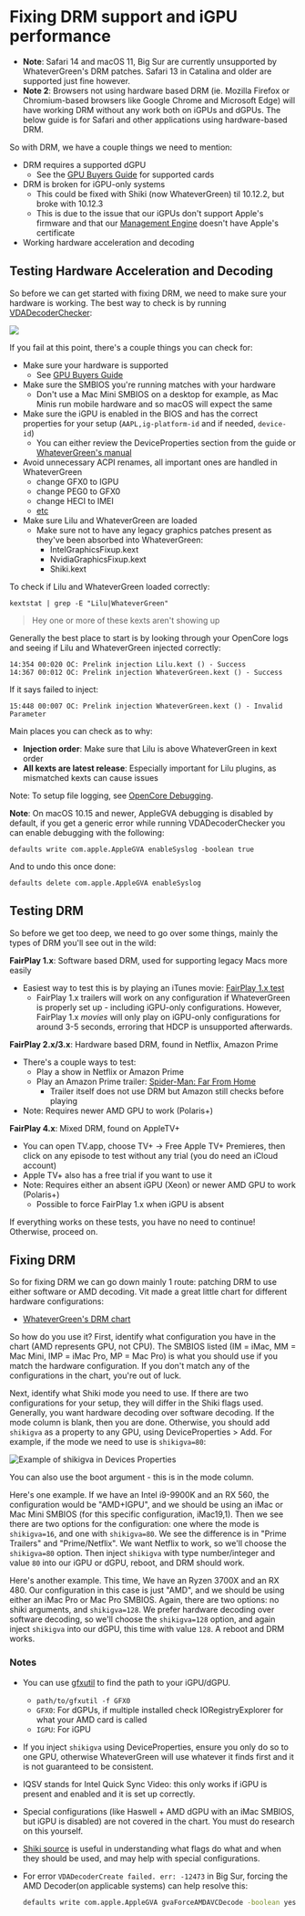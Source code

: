 # Fixing DRM support and iGPU performance

* **Note**: Safari 14 and macOS 11, Big Sur are currently unsupported by WhateverGreen's DRM patches. Safari 13 in Catalina and older are supported just fine however.
* **Note 2**: Browsers not using hardware based DRM (ie. Mozilla Firefox or Chromium-based browsers like Google Chrome and Microsoft Edge) will have working DRM without any work both on iGPUs and dGPUs. The below guide is for Safari and other applications using hardware-based DRM.

So with DRM, we have a couple things we need to mention:

* DRM requires a supported dGPU
  * See the [GPU Buyers Guide](https://dortania.github.io/GPU-Buyers-Guide/) for supported cards
* DRM is broken for iGPU-only systems
  * This could be fixed with Shiki (now WhateverGreen) til 10.12.2, but broke with 10.12.3
  * This is due to the issue that our iGPUs don't support Apple's firmware and that our [Management Engine](https://en.wikipedia.org/wiki/Intel_Management_Engine) doesn't have Apple's certificate
* Working hardware acceleration and decoding

## Testing Hardware Acceleration and Decoding

So before we can get started with fixing DRM, we need to make sure your hardware is working. The best way to check is by running [VDADecoderChecker](https://i.applelife.ru/2019/05/451893_10.12_VDADecoderChecker.zip):

![](../images/post-install/drm-md/vda.png)

If you fail at this point, there's a couple things you can check for:

* Make sure your hardware is supported
  * See [GPU Buyers Guide](https://dortania.github.io/GPU-Buyers-Guide/)
* Make sure the SMBIOS you're running matches with your hardware
  * Don't use a Mac Mini SMBIOS on a desktop for example, as Mac Minis run mobile hardware and so macOS will expect the same
* Make sure the iGPU is enabled in the BIOS and has the correct properties for your setup (`AAPL,ig-platform-id` and if needed, `device-id`)
  * You can either review the DeviceProperties section from the guide or [WhateverGreen's manual](https://github.com/acidanthera/WhateverGreen/blob/master/Manual/FAQ.IntelHD.en.md)
* Avoid unnecessary ACPI renames, all important ones are handled in WhateverGreen
  * change GFX0 to IGPU
  * change PEG0 to GFX0
  * change HECI to IMEI
  * [etc](/extras/clover/config.md)
* Make sure Lilu and WhateverGreen are loaded
  * Make sure not to have any legacy graphics patches present as they've been absorbed into WhateverGreen:
    * IntelGraphicsFixup.kext
    * NvidiaGraphicsFixup.kext
    * Shiki.kext

To check if Lilu and WhateverGreen loaded correctly:

```
kextstat | grep -E "Lilu|WhateverGreen"
```

> Hey one or more of these kexts aren't showing up

Generally the best place to start is by looking through your OpenCore logs and seeing if Lilu and WhateverGreen injected correctly:

```
14:354 00:020 OC: Prelink injection Lilu.kext () - Success
14:367 00:012 OC: Prelink injection WhateverGreen.kext () - Success
```

If it says failed to inject:

```
15:448 00:007 OC: Prelink injection WhateverGreen.kext () - Invalid Parameter
```

Main places you can check as to why:

* **Injection order**: Make sure that Lilu is above WhateverGreen in kext order
* **All kexts are latest release**: Especially important for Lilu plugins, as mismatched kexts can cause issues

Note: To setup file logging, see [OpenCore Debugging](https://dortania.github.io/OpenCore-Install-Guide/troubleshooting/debug.html).

**Note**: On macOS 10.15 and newer, AppleGVA debugging is disabled by default, if you get a generic error while running VDADecoderChecker you can enable debugging with the following:

```
defaults write com.apple.AppleGVA enableSyslog -boolean true
```

And to undo this once done:

```
defaults delete com.apple.AppleGVA enableSyslog
```

## Testing DRM

So before we get too deep, we need to go over some things, mainly the types of DRM you'll see out in the wild:

**FairPlay 1.x**: Software based DRM, used for supporting legacy Macs more easily

* Easiest way to test this is by playing an iTunes movie: [FairPlay 1.x test](https://drive.google.com/file/d/12pQ5FFpdHdGOVV6jvbqEq2wmkpMKxsOF/view)
  * FairPlay 1.x trailers will work on any configuration if WhateverGreen is properly set up - including iGPU-only configurations. However, FairPlay 1.x *movies* will only play on iGPU-only configurations for around 3-5 seconds, erroring that HDCP is unsupported afterwards.

**FairPlay 2.x/3.x**: Hardware based DRM, found in Netflix, Amazon Prime

* There's a couple ways to test:
  * Play a show in Netflix or Amazon Prime
  * Play an Amazon Prime trailer: [Spider-Man: Far From Home](https://www.amazon.com/Spider-Man-Far-Home-Tom-Holland/dp/B07TP6D1DP)
    * Trailer itself does not use DRM but Amazon still checks before playing
* Note: Requires newer AMD GPU to work (Polaris+)

**FairPlay 4.x**: Mixed DRM, found on AppleTV+

* You can open TV.app, choose TV+ -> Free Apple TV+ Premieres, then click on any episode to test without any trial (you do need an iCloud account)
* Apple TV+ also has a free trial if you want to use it
* Note: Requires either an absent iGPU (Xeon) or newer AMD GPU to work (Polaris+)
  * Possible to force FairPlay 1.x when iGPU is absent

If everything works on these tests, you have no need to continue! Otherwise, proceed on.

## Fixing DRM

So for fixing DRM we can go down mainly 1 route: patching DRM to use either software or AMD decoding. Vit made a great little chart for different hardware configurations:

* [WhateverGreen's DRM chart](https://github.com/acidanthera/WhateverGreen/blob/master/Manual/FAQ.Chart.md)

So how do you use it? First, identify what configuration you have in the chart (AMD represents GPU, not CPU). The SMBIOS listed (IM = iMac, MM = Mac Mini, IMP = iMac Pro, MP = Mac Pro) is what you should use if you match the hardware configuration. If you don't match any of the configurations in the chart, you're out of luck.

Next, identify what Shiki mode you need to use. If there are two configurations for your setup, they will differ in the Shiki flags used. Generally, you want hardware decoding over software decoding. If the mode column is blank, then you are done. Otherwise, you should add `shikigva` as a property to any GPU, using DeviceProperties > Add. For example, if the mode we need to use is `shikigva=80`:

![Example of shikigva in Devices Properties](../images/post-install/drm-md/dgpu-path.png)

You can also use the boot argument - this is in the mode column.

Here's one example. If we have an Intel i9-9900K and an RX 560, the configuration would be "AMD+IGPU", and we should be using an iMac or Mac Mini SMBIOS (for this specific configuration, iMac19,1). Then we see there are two options for the configuration: one where the mode is `shikigva=16`, and one with `shikigva=80`. We see the difference is in "Prime Trailers" and "Prime/Netflix". We want Netflix to work, so we'll choose the `shikigva=80` option. Then inject `shikigva` with type number/integer and value `80` into our iGPU or dGPU, reboot, and DRM should work.

Here's another example. This time, We have an Ryzen 3700X and an RX 480. Our configuration in this case is just "AMD", and we should be using either an iMac Pro or Mac Pro SMBIOS. Again, there are two options: no shiki arguments, and `shikigva=128`. We prefer hardware decoding over software decoding, so we'll choose the `shikigva=128` option, and again inject `shikigva` into our dGPU, this time with value `128`. A reboot and DRM works.

### Notes

* You can use [gfxutil](https://github.com/acidanthera/gfxutil/releases) to find the path to your iGPU/dGPU.
  * `path/to/gfxutil -f GFX0`
  * `GFX0`: For dGPUs, if multiple installed check IORegistryExplorer for what your AMD card is called
  * `IGPU`: For iGPU
* If you inject `shikigva` using DeviceProperties, ensure you only do so to one GPU, otherwise WhateverGreen will use whatever it finds first and it is not guaranteed to be consistent.
* IQSV stands for Intel Quick Sync Video: this only works if iGPU is present and enabled and it is set up correctly.
* Special configurations (like Haswell + AMD dGPU with an iMac SMBIOS, but iGPU is disabled) are not covered in the chart. You must do research on this yourself.
* [Shiki source](https://github.com/acidanthera/WhateverGreen/blob/master/WhateverGreen/kern_shiki.hpp) is useful in understanding what flags do what and when they should be used, and may help with special configurations.
* For error `VDADecoderCreate failed. err: -12473` in Big Sur, forcing the AMD Decoder(on applicable systems) can help resolve this:

    ```sh
    defaults write com.apple.AppleGVA gvaForceAMDAVCDecode -boolean yes
    ```
